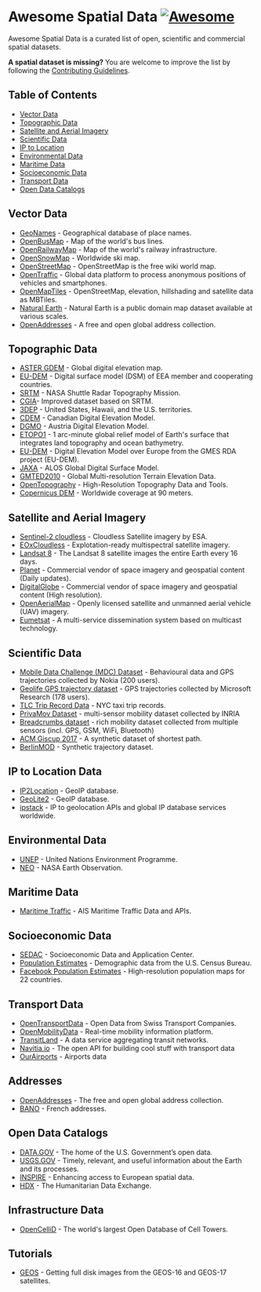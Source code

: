 
# Awesome Spatial Data [![Awesome](https://awesome.re/badge-flat.svg)](https://awesome.re)

Awesome Spatial Data is a curated list of open, scientific and commercial spatial datasets.

**A spatial dataset is missing?** You are welcome to improve the list by following the [Contributing Guidelines](https://github.com/bchapuis/awesome-spatial-data/blob/master/CONTRIBUTING.md).

## Table of Contents

- [Vector Data](#vector-data)
- [Topographic Data](#topographic-data)
- [Satellite and Aerial Imagery](#satellite-and-aerial-imagery)
- [Scientific Data](#scientific-data)
- [IP to Location](#ip-to-location-data)
- [Environmental Data](#environmental-data)
- [Maritime Data](#maritime-data)
- [Socioeconomic Data](#socioeconomic-data)
- [Transport Data](#transport-data)
- [Open Data Catalogs](#open-data-catalogs)

## Vector Data

- [GeoNames](https://www.geonames.org/) - Geographical database of place names.
- [OpenBusMap](http://www.openbusmap.org) -  Map of the world's bus lines.
- [OpenRailwayMap](https://www.openrailwaymap.org/) - Map of the world's railway infrastructure.
- [OpenSnowMap](http://www.opensnowmap.org/) - Worldwide ski map.
- [OpenStreetMap](https://www.openstreetmap.org/) - OpenStreetMap is the free wiki world map.
- [OpenTraffic](http://opentraffic.io/) - Global data platform to process anonymous positions of vehicles and smartphones.
- [OpenMapTiles](https://openmaptiles.com/downloads/planet/) - OpenStreetMap, elevation, hillshading and satellite data as MBTiles.
- [Natural Earth](http://www.naturalearthdata.com/) - Natural Earth is a public domain map dataset available at various scales.
- [OpenAddresses](https://openaddresses.io/) - A free and open global address collection.

## Topographic Data

- [ASTER GDEM](https://asterweb.jpl.nasa.gov/gdem.asp) - Global digital elevation map.
- [EU-DEM](https://www.eea.europa.eu/data-and-maps/data/copernicus-land-monitoring-service-eu-dem) - Digital surface model (DSM) of EEA member and cooperating countries.
- [SRTM](https://earthdata.nasa.gov/nasa-shuttle-radar-topography-mission-srtm-version-3-0-global-1-arc-second-data-released-over-asia-and-australia) - NASA Shuttle Radar Topography Mission.
- [CGIA](http://srtm.csi.cgiar.org/)- Improved dataset based on SRTM.
- [3DEP](https://www.usgs.gov/core-science-systems/ngp/3dep) - United States, Hawaii, and the U.S. territories.
- [CDEM](https://open.canada.ca/data/en/dataset/7f245e4d-76c2-4caa-951a-45d1d2051333) - Canadian Digital Elevation Model.
- [DGMO](https://www.data.gv.at/katalog/dataset/b5de6975-417b-4320-afdb-eb2a9e2a1dbf) - Austria Digital Elevation Model.
- [ETOPO1](https://www.ngdc.noaa.gov/mgg/global/) - 1 arc-minute global relief model of Earth's surface that integrates land topography and ocean bathymetry.
- [EU-DEM](https://www.eea.europa.eu/data-and-maps/data/eu-dem#tab-original-data) - Digital Elevation Model over Europe from the GMES RDA project (EU-DEM).
- [JAXA](https://www.eorc.jaxa.jp/ALOS/en/aw3d30/index.htm) - ALOS Global Digital Surface Model.
- [GMTED2010](https://topotools.cr.usgs.gov/gmted_viewer/) - Global Multi-resolution Terrain Elevation Data.
- [OpenTopography](http://opentopo.sdsc.edu/datasets) - High-Resolution Topography Data and Tools.
- [Copernicus DEM](https://registry.opendata.aws/copernicus-dem/) - Worldwide coverage at 90 meters.

## Satellite and Aerial Imagery

- [Sentinel-2 cloudless](https://s2maps.eu/) - Cloudless Satellite imagery by ESA.
- [EOxCloudless](https://cloudless.eox.at/) - Explotation-ready multispectral satellite imagery.
- [Landsat 8](https://landsat.usgs.gov/landsat-8) - The Landsat 8 satellite images the entire Earth every 16 days.
- [Planet](https://www.planet.com/products/planet-imagery/) - Commercial vendor of space imagery and geospatial content (Daily updates).
- [DigitalGlobe](https://www.digitalglobe.com/) - Commercial vendor of space imagery and geospatial content (High resolution).
- [OpenAerialMap](https://openaerialmap.org/) - Openly licensed satellite and unmanned aerial vehicle (UAV) imagery.
- [Eumetsat](https://www.eumetsat.int/website/home/Data/DataDelivery/EUMETCast/index.html) -  A multi-service dissemination system based on multicast technology.

## Scientific Data

- [Mobile Data Challenge (MDC) Dataset](https://www.idiap.ch/dataset/mdc) - Behavioural data and GPS trajectories collected by Nokia (200 users).
- [Geolife GPS trajectory dataset](https://www.microsoft.com/en-us/research/publication/geolife-gps-trajectory-dataset-user-guide/) - GPS trajectories collected by Microsoft Research (178 users).
- [TLC Trip Record Data](http://www.nyc.gov/html/tlc/html/about/trip_record_data.shtml) - NYC taxi trip records.
- [PrivaMov Dataset](https://projet.liris.cnrs.fr/privamov/project/dataset) - multi-sensor mobility dataset collected by INRIA 
- [Breadcrumbs dataset](https://github.com/doplab/breadcrumbsDB) - rich mobility dataset collected from multiple sensors (incl. GPS, GSM, WiFi, Bluetooth)
- [ACM Giscup 2017](http://www.martinwerner.de/datasets/san-francisco-shortest-path.html) - A synthetic dataset of shortest path.
- [BerlinMOD](http://dna.fernuni-hagen.de/secondo/BerlinMOD/BerlinMOD.html) - Synthetic trajectory dataset.

## IP to Location Data

- [IP2Location](https://lite.ip2location.com/) - GeoIP database.
- [GeoLite2](https://www.maxmind.com/en/open-source-data-and-api-for-ip-geolocation) - GeoIP database.
- [ipstack](https://ipstack.com/) - IP to geolocation APIs and global IP database services worldwide.

## Environmental Data

- [UNEP](http://geodata.grid.unep.ch/) - United Nations Environment Programme.
- [NEO](https://neo.sci.gsfc.nasa.gov/) - NASA Earth Observation.

## Maritime Data

- [Maritime Traffic](https://www.marinetraffic.com/en/ais-api-services) - AIS Maritime Traffic Data and APIs.

## Socioeconomic Data

- [SEDAC](http://sedac.ciesin.columbia.edu/) - Socioeconomic Data and Application Center.
- [Population Estimates](https://spatialdata.dhsprogram.com/population-estimates/) - Demographic data from the U.S. Census Bureau.
- [Facebook Population Estimates](https://ai.facebook.com/blog/mapping-the-world-to-help-aid-workers-with-weakly-semi-supervised-learning) -  High-resolution population maps for 22 countries.

## Transport Data

- [OpenTransportData](https://opentransportdata.swiss/en/) - Open Data from Swiss Transport Companies.
- [OpenMobilityData](https://transitfeeds.com/news/open-mobility-data) - Real-time mobility information platform. 
- [TransitLand](https://transit.land/) - A data service aggregating transit networks.
- [Navitia.io](Navitia.io) - The open API for building cool stuff with transport data
- [OurAirports](https://ourairports.com/data/) - Airports data



## Addresses

- [OpenAddresses](https://openaddresses.io/) - The free and open global address collection.
- [BANO](https://www.data.gouv.fr/en/datasets/base-d-adresses-nationale-ouverte-bano/) - French addresses.

## Open Data Catalogs

- [DATA.GOV](https://catalog.data.gov) - The home of the U.S. Government’s open data.
- [USGS.GOV](https://www.usgs.gov/) - Timely, relevant, and useful information about the Earth and its processes.
- [INSPIRE](http://inspire-geoportal.ec.europa.eu/) - Enhancing access to European spatial data.
- [HDX](https://data.humdata.org/) - The Humanitarian Data Exchange.

## Infrastructure Data

- [OpenCelliD](https://www.opencellid.org/) - The world's largest Open Database of Cell Towers.

## Tutorials

- [GEOS](http://esorensen.com/goes-part-1/) - Getting full disk images from the GEOS-16 and GEOS-17 satellites.

